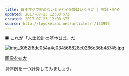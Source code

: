 ```yaml
---
title: 毎年マジで貯めないとヤバイ金額はいくらか | 家計・貯金
updated: 2017-07-23 12:03:57Z
created: 2017-07-23 12:03:57Z
source: http://toyokeizai.net/articles/-/133995
---
```


■ これが「人生設計の基本公式」だ

[![img_3052f6de054a4c034566828c0266c36b48745.jpg](../_resources/img_3052f6de054a4c034566828c0266c36b48745.jpg)](http://tk.ismcdn.jp/mwimgs/3/0/-/img_3052f6de054a4c034566828c0266c36b48745.jpg)

[画像を拡大](http://tk.ismcdn.jp/mwimgs/3/0/-/img_3052f6de054a4c034566828c0266c36b48745.jpg)

具体例を一つ計算してみましょう。